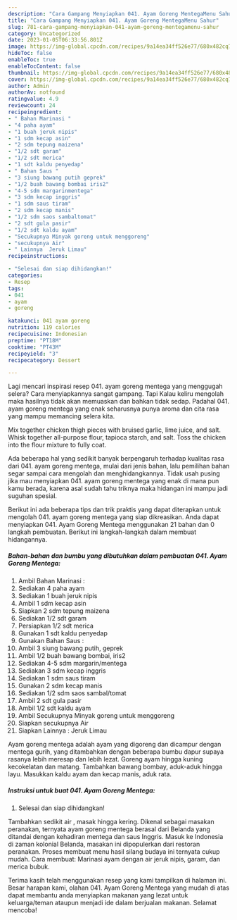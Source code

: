 ```yaml
---
description: "Cara Gampang Menyiapkan 041. Ayam Goreng MentegaMenu Sahur"
title: "Cara Gampang Menyiapkan 041. Ayam Goreng MentegaMenu Sahur"
slug: 781-cara-gampang-menyiapkan-041-ayam-goreng-mentegamenu-sahur
category: Uncategorized
date: 2023-01-05T06:33:56.801Z
image: https://img-global.cpcdn.com/recipes/9a14ea34ff526e77/680x482cq70/041-ayam-goreng-mentega-foto-resep-utama.jpg
hideToc: false
enableToc: true
enableTocContent: false
thumbnail: https://img-global.cpcdn.com/recipes/9a14ea34ff526e77/680x482cq70/041-ayam-goreng-mentega-foto-resep-utama.jpg
cover: https://img-global.cpcdn.com/recipes/9a14ea34ff526e77/680x482cq70/041-ayam-goreng-mentega-foto-resep-utama.jpg
author: Admin
authorAv: notfound
ratingvalue: 4.9
reviewcount: 24
recipeingredient:
- " Bahan Marinasi "
- "4 paha ayam"
- "1 buah jeruk nipis"
- "1 sdm kecap asin"
- "2 sdm tepung maizena"
- "1/2 sdt garam"
- "1/2 sdt merica"
- "1 sdt kaldu penyedap"
- " Bahan Saus "
- "3 siung bawang putih geprek"
- "1/2 buah bawang bombai iris2"
- "4-5 sdm margarinmentega"
- "3 sdm kecap inggris"
- "1 sdm saus tiram"
- "2 sdm kecap manis"
- "1/2 sdm saos sambaltomat"
- "2 sdt gula pasir"
- "1/2 sdt kaldu ayam"
- "Secukupnya Minyak goreng untuk menggoreng"
- "secukupnya Air"
- " Lainnya  Jeruk Limau"
recipeinstructions:

- "Selesai dan siap dihidangkan!"
categories:
- Resep
tags:
- 041
- ayam
- goreng

katakunci: 041 ayam goreng 
nutrition: 119 calories
recipecuisine: Indonesian
preptime: "PT18M"
cooktime: "PT43M"
recipeyield: "3"
recipecategory: Dessert

---
```



Lagi mencari inspirasi resep 041. ayam goreng mentega yang menggugah selera? Cara menyiapkannya sangat gampang. Tapi Kalau keliru mengolah maka hasilnya tidak akan memuaskan dan bahkan tidak sedap. Padahal 041. ayam goreng mentega yang enak seharusnya punya aroma dan cita rasa yang mampu memancing selera kita.


Mix together chicken thigh pieces with bruised garlic, lime juice, and salt. Whisk together all-purpose flour, tapioca starch, and salt. Toss the chicken into the flour mixture to fully coat.

Ada beberapa hal yang sedikit banyak berpengaruh terhadap kualitas rasa dari 041. ayam goreng mentega, mulai dari jenis bahan, lalu pemilihan bahan segar sampai cara mengolah dan menghidangkannya. Tidak usah pusing jika mau menyiapkan 041. ayam goreng mentega yang enak di mana pun kamu berada, karena asal sudah tahu triknya maka hidangan ini mampu jadi suguhan spesial.


Berikut ini ada beberapa tips dan trik praktis yang dapat diterapkan untuk mengolah 041. ayam goreng mentega yang siap dikreasikan. Anda dapat menyiapkan 041. Ayam Goreng Mentega menggunakan 21 bahan dan 0 langkah pembuatan. Berikut ini langkah-langkah dalam membuat hidangannya.

<!--inarticleads1-->

##### Bahan-bahan dan bumbu yang dibutuhkan dalam pembuatan 041. Ayam Goreng Mentega:

1. Ambil  Bahan Marinasi :
1. Sediakan 4 paha ayam
1. Sediakan 1 buah jeruk nipis
1. Ambil 1 sdm kecap asin
1. Siapkan 2 sdm tepung maizena
1. Sediakan 1/2 sdt garam
1. Persiapkan 1/2 sdt merica
1. Gunakan 1 sdt kaldu penyedap
1. Gunakan  Bahan Saus :
1. Ambil 3 siung bawang putih, geprek
1. Ambil 1/2 buah bawang bombai, iris2
1. Sediakan 4-5 sdm margarin/mentega
1. Sediakan 3 sdm kecap inggris
1. Sediakan 1 sdm saus tiram
1. Gunakan 2 sdm kecap manis
1. Sediakan 1/2 sdm saos sambal/tomat
1. Ambil 2 sdt gula pasir
1. Ambil 1/2 sdt kaldu ayam
1. Ambil Secukupnya Minyak goreng untuk menggoreng
1. Siapkan secukupnya Air
1. Siapkan  Lainnya : Jeruk Limau


Ayam goreng mentega adalah ayam yang digoreng dan dicampur dengan mentega gurih, yang ditambahkan dengan beberapa bumbu dapur supaya rasanya lebih meresap dan lebih lezat. Goreng ayam hingga kuning kecokelatan dan matang. Tambahkan bawang bombay, aduk-aduk hingga layu. Masukkan kaldu ayam dan kecap manis, aduk rata. 

<!--inarticleads2-->

##### Instruksi untuk buat 041. Ayam Goreng Mentega:


1. Selesai dan siap dihidangkan!

Tambahkan sedikit air , masak hingga kering. Dikenal sebagai masakan peranakan, ternyata ayam goreng mentega berasal dari Belanda yang ditandai dengan kehadiran mentega dan saus Inggris. Masuk ke Indonesia di zaman kolonial Belanda, masakan ini dipopulerkan dari restoran peranakan. Proses membuat menu hasil silang budaya ini ternyata cukup mudah. Cara membuat: Marinasi ayam dengan air jeruk nipis, garam, dan merica bubuk. 

Terima kasih telah menggunakan resep yang kami tampilkan di halaman ini. Besar harapan kami, olahan 041. Ayam Goreng Mentega yang mudah di atas dapat membantu anda menyiapkan makanan yang lezat untuk keluarga/teman ataupun menjadi ide dalam berjualan makanan. Selamat mencoba!

